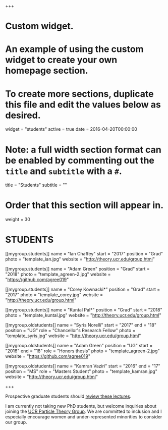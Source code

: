 +++
# Custom widget.
# An example of using the custom widget to create your own homepage section.
# To create more sections, duplicate this file and edit the values below as desired.
widget = "students"
active = true
date = 2016-04-20T00:00:00

# Note: a full width section format can be enabled by commenting out the `title` and `subtitle` with a `#`.
title = "Students"
subtitle = ""

# Order that this section will appear in.
weight = 30

# STUDENTS

[[mygroup.students]]
  name = "Ian Chaffey"
  start = "2017"
  position = "Grad"
  photo = "template_ian.jpg"
  website = "http://theory.ucr.edu/group.html"

[[mygroup.students]]
  name = "Adam Green"
  position = "Grad"
  start = "2018"
  photo = "template_agreen-2.jpg"
  website = "https://github.com/agree019"

[[mygroup.students]]
  name = "Corey Kownacki*"
  position = "Grad"
  start = "2017"
  photo = "template_corey.jpg"
  website = "http://theory.ucr.edu/group.html"

[[mygroup.students]]
  name = "Kuntal Pal*"
  position = "Grad"
  start = "2018"
  photo = "template_kuntal.jpg"
  website = "http://theory.ucr.edu/group.html"


[[mygroup.oldstudents]]
  name = "Syris Norelli"
  start = "2017"
  end = "18"
  position = "UG"
  role = "Chancellor's Research Fellow"
  photo = "template_syris.jpg"
  website = "http://theory.ucr.edu/group.html"

[[mygroup.oldstudents]]
  name = "Adam Green"
  position = "UG"
  start = "2016"
  end = "18"
  role = "Honors thesis"
  photo = "template_agreen-2.jpg"
  website = "https://github.com/agree019"

[[mygroup.oldstudents]]
  name = "Kamran Vaziri"
  start = "2016"
  end = "17"
  position = "MS"
  role = "Masters Student"
  photo = "template_kamran.jpg"
  website = "http://theory.ucr.edu/group.html"


+++

Prospective graduate students should [review these lectures](http://arxiv.org/abs/1602.04228).

I am currently not taking new PhD students, but welcome inquiries about joining the [UCR Particle Theory Group](http://theory.ucr.edu). We are committed to inclusion and I especially encourage women and under-represented minorities to consider our group.
